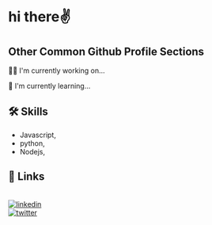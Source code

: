 # hi there✌

## Other Common Github Profile Sections
👩‍💻 I'm currently working on...

🧠 I'm currently learning...


## 🛠 Skills
- Javascript,
- python,
- Nodejs,


## 🔗 Links
<br/> [![linkedin](https://img.shields.io/badge/linkedin-0A66C2?style=for-the-badge&logo=linkedin&logoColor=black)](https://www.linkedin.com/in/abhay-j-6b6ab325a/)
<br/> [![twitter](https://img.shields.io/badge/twitter-1DA1F2?style=for-the-badge&logo=twitter&logoColor=white)](https://x.com/Abhay22933706/)
